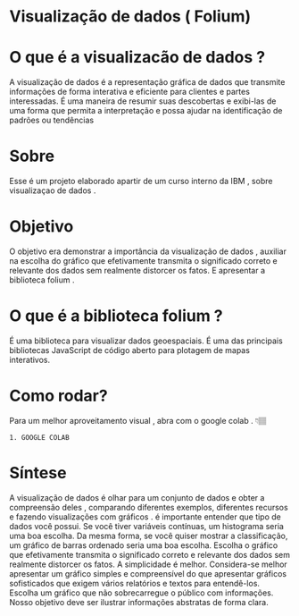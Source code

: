 # Visualização de dados ( Folium)


# O que é a visualizacão de dados ?

A visualização de dados é a representação gráfica de dados que transmite informações de forma interativa e eficiente para clientes e partes interessadas. É uma maneira de resumir suas descobertas e exibi-las de uma forma que permita a interpretação e possa ajudar na identificação de padrões ou tendências


# Sobre 

Esse é um projeto elaborado apartir de um curso interno da IBM , sobre visualizaçao de dados .

# Objetivo 

O objetivo era demonstrar a importância da visualização de dados , auxiliar na  escolha do gráfico que efetivamente transmita o significado correto e relevante dos dados sem realmente distorcer os fatos.
E apresentar a biblioteca folium .


# O que é a biblioteca folium ?

É uma biblioteca para visualizar dados geoespaciais. É uma das principais bibliotecas JavaScript de código aberto para plotagem de mapas interativos.


# Como rodar?
Para um melhor aproveitamento visual , abra com o google colab .  👇🏽 

    1. GOOGLE COLAB
    
 # Síntese
    
    
 A visualização de dados é olhar para um conjunto de dados e obter a compreensão deles , comparando diferentes exemplos, diferentes recursos e fazendo visualizações com gráficos .
é importante entender que tipo de dados você possui. Se você tiver variáveis contínuas, um histograma seria uma boa escolha. Da mesma forma, se você quiser mostrar a classificação, um gráfico de barras ordenado seria uma boa escolha.
Escolha o gráfico que efetivamente transmita o significado correto e relevante dos dados sem realmente distorcer os fatos.
A simplicidade é melhor. Considera-se melhor apresentar um gráfico simples e compreensível do que apresentar gráficos sofisticados que exigem vários relatórios e textos para entendê-los.
Escolha um gráfico que não sobrecarregue o público com informações. Nosso objetivo deve ser ilustrar informações abstratas de forma clara.
